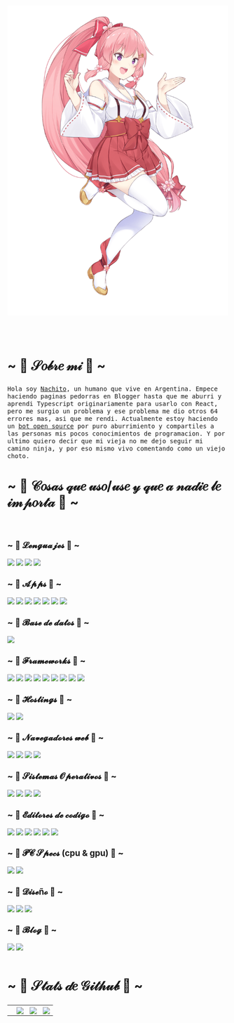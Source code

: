 <p align="center">
  <br>
  <br>
  <br>
  <br>
  <br>
  <br>
  <img src="https://github.com/asolden22/asolden22/blob/ae76640ffda18b92379d945b62f36e950a445c09/s.png" alt="" srcset="">
  <br>
  <br>
  <br>
  <br>
<table>
   <div>
<h2 align="left" style="font-size: 30px">~ 📇 𝒮𝑜𝒷𝓇𝑒 𝓂𝒾 📇 ~</h2>
<p>
<samp>Hola soy <a href="https://github.com/asolden22">Nachito</a>, un humano que vive en Argentina. Empece haciendo paginas pedorras en Blogger hasta que me aburri y aprendi Typescript originariamente para usarlo con React, pero me surgio un problema y ese problema me dio otros 64 errores mas, asi que me rendi. Actualmente estoy haciendo un <a href="https://github.com/asolden22/Neroboat">bot open source</a> por puro aburrimiento y compartiles a las personas mis pocos conocimientos de programacion. Y por ultimo quiero decir que mi vieja no me dejo seguir mi camino ninja, y por eso mismo vivo comentando como un viejo choto.</samp>
</p>  
<h2 align="left" style="font-size: 30px">~ 📇 𝒞𝑜𝓈𝒶𝓈 𝓆𝓊𝑒 𝓊𝓈𝑜/𝓊𝓈𝑒 𝓎 𝓆𝓊𝑒 𝒶 𝓃𝒶𝒹𝒾𝑒 𝓁𝑒 𝒾𝓂𝓅𝑜𝓇𝓉𝒶 📇 ~</h2>
<br>
<h3 align="left" style="font-size: 19px">~ 📇 𝓛𝓮𝓷𝓰𝓾𝓪𝓳𝓮𝓼 📇 ~</h3>
  <img src="https://img.shields.io/badge/JavaScript-F7DF1E?style=for-the-badge&logo=javascript&logoColor=black">
  <img src="https://img.shields.io/badge/TypeScript-007ACC?style=for-the-badge&logo=typescript&logoColor=white">
  <img src="https://img.shields.io/badge/C%2B%2B-00599C?style=for-the-badge&logo=c%2B%2B&logoColor=white">
  <img src="https://img.shields.io/badge/json-5E5C5C?style=for-the-badge&logo=json&logoColor=white">
<br>
<h3 align="left" style="font-size: 19px">~ 📇 𝓐𝓹𝓹𝓼 📇 ~</h3>
  <img src="https://img.shields.io/badge/Gmail-D14836?style=for-the-badge&logo=gmail&logoColor=white">
  <img src="https://img.shields.io/badge/WhatsApp-25D366?style=for-the-badge&logo=whatsapp&logoColor=white">
  <img src="https://img.shields.io/badge/Discord-7289DA?style=for-the-badge&logo=discord&logoColor=white">
  <img src="https://img.shields.io/badge/Reddit-FF4500?style=for-the-badge&logo=reddit&logoColor=white">
  <img src="https://img.shields.io/badge/GitHub-100000?style=for-the-badge&logo=github&logoColor=white">
  <img src="https://img.shields.io/badge/Spotify-1ED760?&style=for-the-badge&logo=spotify&logoColor=white">
  <img src="https://img.shields.io/badge/PayPal-00457C?style=for-the-badge&logo=paypal&logoColor=white">

<br>
<h3 align="left" style="font-size: 19px">~ 📇 𝓑𝓪𝓼𝓮 𝓭𝓮 𝓭𝓪𝓽𝓸𝓼 📇 ~</h3>
  <img src="https://img.shields.io/badge/MongoDB-4EA94B?style=for-the-badge&logo=mongodb&logoColor=white">
<br>
<h3 align="left" style="font-size: 19px">~ 📇 𝓕𝓻𝓪𝓶𝓮𝔀𝓸𝓻𝓴𝓼 📇 ~</h3>
  <img src="https://img.shields.io/badge/Node.js-339933?style=for-the-badge&logo=nodedotjs&logoColor=white">
  <img src="https://img.shields.io/badge/Yarn-2C8EBB?style=for-the-badge&logo=yarn&logoColor=white">
  <img src="https://img.shields.io/badge/npm-CB3837?style=for-the-badge&logo=npm&logoColor=white">
  <img src="https://img.shields.io/badge/Markdown-000000?style=for-the-badge&logo=markdown&logoColor=white">
  <img src="https://img.shields.io/badge/Electron-2B2E3A?style=for-the-badge&logo=electron&logoColor=9FEAF9">
  <img src="https://img.shields.io/badge/Tailwind_CSS-38B2AC?style=for-the-badge&logo=tailwind-css&logoColor=white">
  <img src="https://img.shields.io/badge/Unity-100000?style=for-the-badge&logo=unity&logoColor=white">
  <img src="https://img.shields.io/badge/Git-F05032?style=for-the-badge&logo=git&logoColor=white">
  <img src="https://img.shields.io/badge/GitBook-7B36ED?style=for-the-badge&logo=gitbook&logoColor=white">
<br>
<h3 align="left" style="font-size: 19px">~ 📇 𝓗𝓸𝓼𝓽𝓲𝓷𝓰𝓼 📇 ~</h3>
  <img src="https://img.shields.io/badge/replit-667881?style=for-the-badge&logo=replit&logoColor=white">
  <img src="https://img.shields.io/badge/Glitch-2800ff?style=for-the-badge&logo=glitch&logoColor=white">
  <br>
<h3 align="left" style="font-size: 19px">~ 📇 𝓝𝓪𝓿𝓮𝓰𝓪𝓭𝓸𝓻𝓮𝓼 𝔀𝓮𝓫 📇 ~</h3>
  <img src="https://img.shields.io/badge/Google_chrome-4285F4?style=for-the-badge&logo=Google-chrome&logoColor=white">
  <img src="https://img.shields.io/badge/Firefox-FF7139?style=for-the-badge&logo=Firefox-Browser&logoColor=white">
  <img src="https://img.shields.io/badge/Opera GX-FF1B2D?style=for-the-badge&logo=Opera&logoColor=white">
  <img src="https://img.shields.io/badge/Microsoft_Edge-0078D7?style=for-the-badge&logo=Microsoft-edge&logoColor=white">
<br>
<h3 align="left" style="font-size: 19px">~ 📇 𝓢𝓲𝓼𝓽𝓮𝓶𝓪𝓼 𝓞𝓹𝓮𝓻𝓪𝓽𝓲𝓿𝓸𝓼 📇 ~</h3>
  <img src="https://img.shields.io/badge/Android-3DDC84?style=for-the-badge&logo=android&logoColor=white">
  <img src="https://img.shields.io/badge/iOS-000000?style=for-the-badge&logo=ios&logoColor=white">
  <img src="https://img.shields.io/badge/Windows-0078D6?style=for-the-badge&logo=windows&logoColor=white">
  <img src="https://img.shields.io/badge/Windows_XP-003399?style=for-the-badge&logo=windows-xp&logoColor=white">
  <br>
<h3 align="left" style="font-size: 19px">~ 📇 𝓔𝓭𝓲𝓽𝓸𝓻𝓮𝓼 𝓭𝓮 𝓬𝓸𝓭𝓲𝓰𝓸 📇 ~</h3>
  <img src="https://img.shields.io/badge/Visual_Studio_Code-0078D4?style=for-the-badge&logo=visual%20studio%20code&logoColor=white">
  <img src="https://img.shields.io/badge/Visual_Studio-5C2D91?style=for-the-badge&logo=visual%20studio&logoColor=white">
  <img src="https://img.shields.io/badge/Atom-66595C?style=for-the-badge&logo=Atom&logoColor=white">
  <img src="https://img.shields.io/badge/sublime_text-%23575757.svg?&style=for-the-badge&logo=sublime-text&logoColor=important">
  <img src="https://img.shields.io/badge/VIM-%2311AB00.svg?&style=for-the-badge&logo=vim&logoColor=white">
  <img src="https://img.shields.io/badge/Notepad++-90E59A.svg?style=for-the-badge&logo=notepad%2B%2B&logoColor=black">
<br>
<h3 align="left" style="font-size: 19px">~ 📇 𝓟𝓒 𝓢𝓹𝓮𝓬𝓼 (cpu & gpu) 📇 ~</h3>
  <img src="https://img.shields.io/badge/NVIDIA-GTX1650-76B900?style=for-the-badge&logo=nvidia&logoColor=white">
  <img src="https://img.shields.io/badge/Intel-Core_i5_10th-0071C5?style=for-the-badge&logo=intel&logoColor=white">
<br>
<h3 align="left" style="font-size: 19px">~ 📇 𝓓𝓲𝓼𝓮ñ𝓸 📇 ~</h3>
  <img src="https://img.shields.io/badge/Adobe%20Premiere%20Pro-9999FF?style=for-the-badge&logo=Adobe%20Premiere%20Pro&logoColor=white">
  <img src="https://img.shields.io/badge/Adobe%20Photoshop-31A8FF?style=for-the-badge&logo=Adobe%20Photoshop&logoColor=black">
  <img src="https://img.shields.io/badge/blender-%23F5792A.svg?style=for-the-badge&logo=blender&logoColor=white">
<br>
<h3 align="left" style="font-size: 19px">~ 📇 𝓑𝓵𝓸𝓰 📇 ~</h3>
  <img src="https://img.shields.io/badge/Wix-000?style=for-the-badge&logo=wix&logoColor=white">
  <img src="https://img.shields.io/badge/Blogger-FF5722?style=for-the-badge&logo=blogger&logoColor=white">
<br>
<br>

<h2 align="left" style="font-size: 30px">~ 📇 𝒮𝓉𝒶𝓉𝓈 𝒹𝑒 𝒢𝒾𝓉𝒽𝓊𝒷 📇 ~</h2>
<tr>
      <td align="center">
        <br>
      </td>
      <td align="center" style="padding=0;width=50%;">
         <img
            align="center"
            style="padding=0;"
            src="https://github-readme-stats.vercel.app/api/?username=asolden22&show_icons=true&title_color=4F8CC9&text_color=9f9f9f&bg_color=00000000&hide_border=true&icon_color=4F8CC9&hide_title=true&count_private=true"
         />
      </td>
      <td align="center" style="padding=0;width=50%;">
         <img
            align="center"
            style="padding=0;"
            src="https://github-readme-stats.vercel.app/api/top-langs/?username=asolden22&layout=compact&show_icons=true&title_color=4F8CC9&text_color=9f9f9f&bg_color=00000000&hide_border=true&icon_color=00000000&count_private=true"
         />
      </td>
    <td align="center" style="padding=0;width=50%;">
         <img
            align="center"
            style="padding=0;"
            src="https://github-readme-stats.vercel.app/api/top-langs/?username=asolden22&title_color=4F8CC9&text_color=9f9f9f&bg_color=00000000&hide_border=true&icon_color=00000000&count_private=truee"
         />
      </td>
   </tr>
     <tr>
       
     
</div>
   
</table>
</p>
